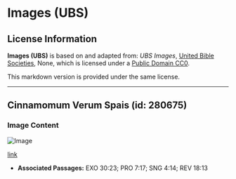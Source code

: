 # Images (UBS)

## License Information

**Images (UBS)** is based on and adapted from: _UBS Images_, [United Bible Societies](https://unitedbiblesocieties.org/), None, which is licensed under a [Public Domain CC0](https://creativecommons.org/public-domain/cc0/).

This markdown version is provided under the same license.



--------------------------------

## Cinnamomum Verum Spais (id: 280675)

### Image Content

![Image](https://cdn.aquifer.bible/aquifer-content/resources/Media/WEB-0130_cinnamomum_verum_spices.jpg)

[link](https://cdn.aquifer.bible/aquifer-content/resources/Media/WEB-0130_cinnamomum_verum_spices.jpg)

* **Associated Passages:** EXO 30:23; PRO 7:17; SNG 4:14; REV 18:13

